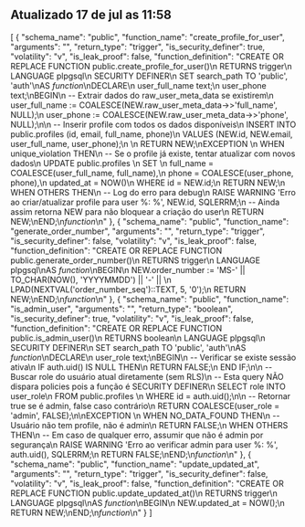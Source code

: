 ## Atualizado 17 de jul as 11:58

[
  {
    "schema_name": "public",
    "function_name": "create_profile_for_user",
    "arguments": "",
    "return_type": "trigger",
    "is_security_definer": true,
    "volatility": "v",
    "is_leak_proof": false,
    "function_definition": "CREATE OR REPLACE FUNCTION public.create_profile_for_user()\n RETURNS trigger\n LANGUAGE plpgsql\n SECURITY DEFINER\n SET search_path TO 'public', 'auth'\nAS $function$\nDECLARE\n  user_full_name text;\n  user_phone text;\nBEGIN\n  -- Extrair dados do raw_user_meta_data se existirem\n  user_full_name := COALESCE(NEW.raw_user_meta_data->>'full_name', NULL);\n  user_phone := COALESCE(NEW.raw_user_meta_data->>'phone', NULL);\n\n  -- Inserir profile com todos os dados disponíveis\n  INSERT INTO public.profiles (id, email, full_name, phone)\n  VALUES (NEW.id, NEW.email, user_full_name, user_phone);\n  \n  RETURN NEW;\nEXCEPTION \n  WHEN unique_violation THEN\n    -- Se o profile já existe, tentar atualizar com novos dados\n    UPDATE public.profiles \n    SET \n      full_name = COALESCE(user_full_name, full_name),\n      phone = COALESCE(user_phone, phone),\n      updated_at = NOW()\n    WHERE id = NEW.id;\n    RETURN NEW;\n  WHEN OTHERS THEN\n    -- Log do erro para debug\n    RAISE WARNING 'Erro ao criar/atualizar profile para user %: %', NEW.id, SQLERRM;\n    -- Ainda assim retorna NEW para não bloquear a criação do user\n    RETURN NEW;\nEND;\n$function$\n"
  },
  {
    "schema_name": "public",
    "function_name": "generate_order_number",
    "arguments": "",
    "return_type": "trigger",
    "is_security_definer": false,
    "volatility": "v",
    "is_leak_proof": false,
    "function_definition": "CREATE OR REPLACE FUNCTION public.generate_order_number()\n RETURNS trigger\n LANGUAGE plpgsql\nAS $function$\nBEGIN\n  NEW.order_number := 'MS-' || TO_CHAR(NOW(), 'YYYYMMDD') || '-' || \n    LPAD(NEXTVAL('order_number_seq')::TEXT, 5, '0');\n  RETURN NEW;\nEND;\n$function$\n"
  },
  {
    "schema_name": "public",
    "function_name": "is_admin_user",
    "arguments": "",
    "return_type": "boolean",
    "is_security_definer": true,
    "volatility": "v",
    "is_leak_proof": false,
    "function_definition": "CREATE OR REPLACE FUNCTION public.is_admin_user()\n RETURNS boolean\n LANGUAGE plpgsql\n SECURITY DEFINER\n SET search_path TO 'public', 'auth'\nAS $function$\nDECLARE\n  user_role text;\nBEGIN\n  -- Verificar se existe sessão ativa\n  IF auth.uid() IS NULL THEN\n    RETURN FALSE;\n  END IF;\n\n  -- Buscar role do usuário atual diretamente (sem RLS)\n  -- Esta query NÃO dispara policies pois a função é SECURITY DEFINER\n  SELECT role INTO user_role\n  FROM public.profiles \n  WHERE id = auth.uid();\n\n  -- Retornar true se é admin, false caso contrário\n  RETURN COALESCE(user_role = 'admin', FALSE);\n\nEXCEPTION \n  WHEN NO_DATA_FOUND THEN\n    -- Usuário não tem profile, não é admin\n    RETURN FALSE;\n  WHEN OTHERS THEN\n    -- Em caso de qualquer erro, assumir que não é admin por segurança\n    RAISE WARNING 'Erro ao verificar admin para user %: %', auth.uid(), SQLERRM;\n    RETURN FALSE;\nEND;\n$function$\n"
  },
  {
    "schema_name": "public",
    "function_name": "update_updated_at",
    "arguments": "",
    "return_type": "trigger",
    "is_security_definer": false,
    "volatility": "v",
    "is_leak_proof": false,
    "function_definition": "CREATE OR REPLACE FUNCTION public.update_updated_at()\n RETURNS trigger\n LANGUAGE plpgsql\nAS $function$\nBEGIN\n  NEW.updated_at = NOW();\n  RETURN NEW;\nEND;\n$function$\n"
  }
]